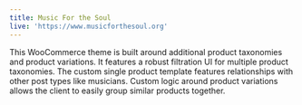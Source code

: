 ```yaml
---
title: Music For the Soul
live: 'https://www.musicforthesoul.org'
---
```

This WooCommerce theme is built around additional product taxonomies and product variations. It features a robust filtration UI for multiple product taxonomies. The custom single product template features relationships with other post types like musicians. Custom logic around product variations allows the client to easily group similar products together.
